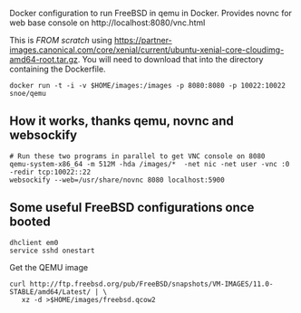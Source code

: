 Docker configuration to run FreeBSD in qemu in Docker.  Provides novnc for web base console on http://localhost:8080/vnc.html

This is *FROM scratch* using https://partner-images.canonical.com/core/xenial/current/ubuntu-xenial-core-cloudimg-amd64-root.tar.gz. You will need to download that into the directory containing the Dockerfile.

```
docker run -t -i -v $HOME/images:/images -p 8080:8080 -p 10022:10022 snoe/qemu
```
## How it works, thanks qemu, novnc and websockify

```
# Run these two programs in parallel to get VNC console on 8080
qemu-system-x86_64 -m 512M -hda /images/*  -net nic -net user -vnc :0 -redir tcp:10022::22
websockify --web=/usr/share/novnc 8080 localhost:5900
```
## Some useful FreeBSD configurations once booted

```
dhclient em0
service sshd onestart
```

Get the QEMU image 

```
curl http://ftp.freebsd.org/pub/FreeBSD/snapshots/VM-IMAGES/11.0-STABLE/amd64/Latest/ | \
   xz -d >$HOME/images/freebsd.qcow2
```
